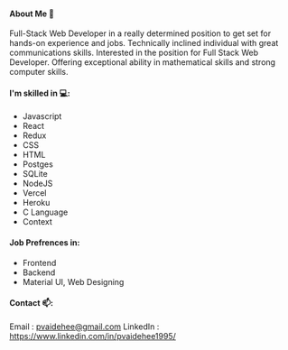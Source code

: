 #### About Me 👋

Full-Stack Web Developer in a really determined position to get set for hands-on experience and jobs. Technically inclined individual with great communications skills. Interested in the position for Full Stack Web Developer. Offering exceptional ability in mathematical skills and strong computer skills.

#### I'm skilled in 💻:

- Javascript
- React
- Redux
- CSS
- HTML
- Postges
- SQLite
- NodeJS
- Vercel 
- Heroku
- C Language
- Context

#### Job Prefrences in:

- Frontend
- Backend
- Material UI, Web Designing

#### Contact 📫:

Email : pvaidehee@gmail.com
LinkedIn : https://www.linkedin.com/in/pvaidehee1995/


<!-- ### Hi there 👋 I'm Vaidehee Patel, you can also call me Vee.
#### Know me here: https://personal-portfolio1995.vercel.app/
#### Connect me here: https://www.linkedin.com/in/pvaidehee1995/

- 🔭 I’m currently working on Lambda Labs - Story Squad - Monstor App.
- 🌱 I’m currently learning Angular JS and Ruby.
- 💬 Ask me about anything else that you might wanna know :)))
- 📫 How to reach me: e-mail: pvaidehee@gmail.com
- 😄 Pronouns: trustworthy, reliable, dependable, quiet listener, and understanding
- ⚡ Fun fact: Always ready to learn something new...

Skills: Redux / REACT / JS / HTML / CSS / C


**pvaidehee/pvaidehee** is a ✨ _special_ ✨ repository because its `README.md` (this file) appears on your GitHub profile.
-->
